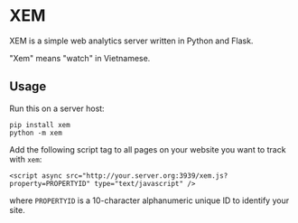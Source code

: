 # XEM

XEM is a simple web analytics server written in Python and Flask.

"Xem" means "watch" in Vietnamese.

## Usage

Run this on a server host:

```
pip install xem
python -m xem
```

Add the following script tag to all pages on your website you want to track with `xem`:

```
<script async src="http://your.server.org:3939/xem.js?property=PROPERTYID" type="text/javascript" />
```

where `PROPERTYID` is a 10-character alphanumeric unique ID to identify your site.







